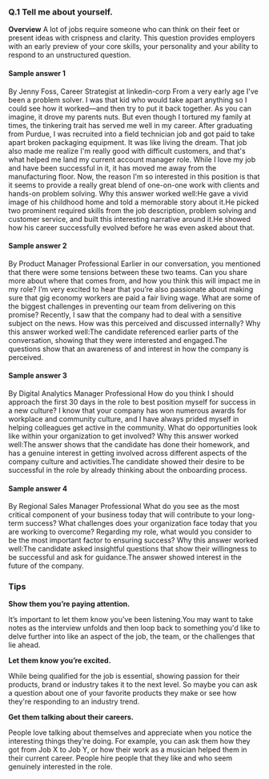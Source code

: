 ### Q.1 Tell me about yourself.

**Overview**
A lot of jobs require someone who can think on their feet or present ideas with crispness and clarity. This question provides employers with an early preview of your core skills, your personality and your ability to respond to an unstructured question.

#### Sample answer 1
By Jenny Foss, Career Strategist at linkedin-corp
From a very early age I've been a problem solver. I was that kid who would take apart anything so I could see how it worked—and then try to put it back together. As you can imagine, it drove my parents nuts. But even though I tortured my family at times, the tinkering trait has served me well in my career. After graduating from Purdue, I was recruited into a field technician job and got paid to take apart broken packaging equipment. It was like living the dream. That job also made me realize I'm really good with difficult customers, and that's what helped me land my current account manager role. While I love my job and have been successful in it, it has moved me away from the manufacturing floor. Now, the reason I'm so interested in this position is that it seems to provide a really great blend of one-on-one work with clients and hands-on problem solving. Why this answer worked well:He gave a vivid image of his childhood home and told a memorable story about it.He picked two prominent required skills from the job description, problem solving and customer service, and built this interesting narrative around it.He showed how his career successfully evolved before he was even asked about that.

#### Sample answer 2
By Product Manager Professional
Earlier in our conversation, you mentioned that there were some tensions between these two teams. Can you share more about where that comes from, and how you think this will impact me in my role? I’m very excited to hear that you’re also passionate about making sure that gig economy workers are paid a fair living wage. What are some of the biggest challenges in preventing our team from delivering on this promise? Recently, I saw that the company had to deal with a sensitive subject on the news. How was this perceived and discussed internally? Why this answer worked well:The candidate referenced earlier parts of the conversation, showing that they were interested and engaged.The questions show that an awareness of and interest in how the company is perceived.

#### Sample answer 3
By Digital Analytics Manager Professional
How do you think I should approach the first 30 days in the role to best position myself for success in a new culture? I know that your company has won numerous awards for workplace and community culture, and I have always prided myself in helping colleagues get active in the community. What do opportunities look like within your organization to get involved? Why this answer worked well:The answer shows that the candidate has done their homework, and has a genuine interest in getting involved across different aspects of the company culture and activities.The candidate showed their desire to be successful in the role by already thinking about the onboarding process.

#### Sample answer 4
By Regional Sales Manager Professional
What do you see as the most critical component of your business today that will contribute to your long-term success? What challenges does your organization face today that you are working to overcome? Regarding my role, what would you consider to be the most important factor to ensuring success? Why this answer worked well:The candidate asked insightful questions that show their willingness to be successful and ask for guidance.The answer showed interest in the future of the company.

### Tips
**Show them you’re paying attention.**

It’s important to let them know you’ve been listening.You may want to take notes as the interview unfolds and then loop back to something you'd like to delve further into like an aspect of the job, the team, or the challenges that lie ahead.
 
**Let them know you’re excited.**

While being qualified for the job is essential, showing passion for their products, brand or industry takes it to the next level. So maybe you can ask a question about one of your favorite products they make or see how they're responding to an industry trend.
 
**Get them talking about their careers.**

People love talking about themselves and appreciate when you notice the interesting things they're doing. For example, you can ask them how they got from Job X to Job Y, or how their work as a musician helped them in their current career. People hire people that they like and who seem genuinely interested in the role.